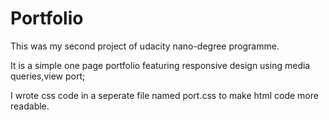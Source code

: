 # Portfolio

This was my second project of udacity nano-degree programme.

It is a simple one page portfolio featuring responsive design using media queries,view port;

I wrote css code in a seperate file named port.css  to make html code more readable.



